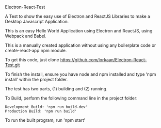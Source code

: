 Electron-React-Test

A Test to show the easy use of Electron and ReactJS Libraries to make a Desktop Javascript Application.

This is an easy Hello World Application using Electron and ReactJS, using Webpack and Babel.

This is a manually created application without using any boilerplate code or create-react-app npm module.

To get this code, just clone https://github.com/lorkaan/Electron-React-Test.git

To finish the install, ensure you have node and npm installed and type
  'npm install'
within the project folder.

The test has two parts, (1) building and (2) running.

To Build, perform the following command line in the project folder:

    Development Build: 'npm run build-dev'
    Production Build: 'npm run build'

To run the built program, run 'npm start'
